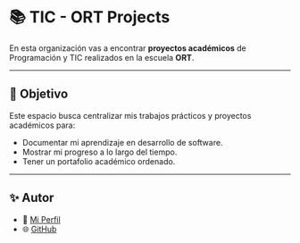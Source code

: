 # 📚 TIC - ORT Projects

En esta organización vas a encontrar **proyectos académicos** de Programación y TIC realizados en la escuela **ORT**.  

---

## 🎯 Objetivo

Este espacio busca centralizar mis trabajos prácticos y proyectos académicos para:  
- Documentar mi aprendizaje en desarrollo de software.  
- Mostrar mi progreso a lo largo del tiempo.  
- Tener un portafolio académico ordenado.  

---

## ✨ Autor

- 👤 [Mi Perfil](https://github.com/eitan-que)  
- 🌐 [GitHub](https://github.com/TIC-Ort-Proyects)  
